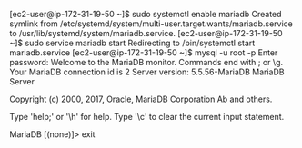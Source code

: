 [ec2-user@ip-172-31-19-50 ~]$ sudo systemctl enable mariadb
Created symlink from /etc/systemd/system/multi-user.target.wants/mariadb.service to /usr/lib/systemd/system/mariadb.service.
[ec2-user@ip-172-31-19-50 ~]$ sudo service mariadb start
Redirecting to /bin/systemctl start  mariadb.service
[ec2-user@ip-172-31-19-50 ~]$ mysql -u root -p
Enter password: 
Welcome to the MariaDB monitor.  Commands end with ; or \g.
Your MariaDB connection id is 2
Server version: 5.5.56-MariaDB MariaDB Server

Copyright (c) 2000, 2017, Oracle, MariaDB Corporation Ab and others.

Type 'help;' or '\h' for help. Type '\c' to clear the current input statement.

MariaDB [(none)]> exit
